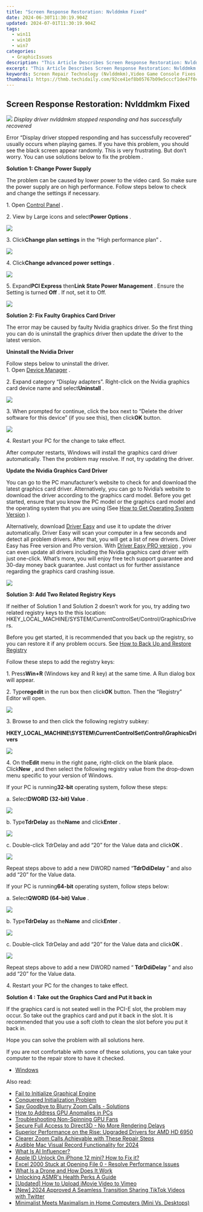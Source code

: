 ```yaml
---
title: "Screen Response Restoration: Nvlddmkm Fixed"
date: 2024-06-30T11:30:19.904Z
updated: 2024-07-01T11:30:19.904Z
tags:
  - win11
  - win10
  - win7
categories:
  - GraphicIssues
description: "This Article Describes Screen Response Restoration: Nvlddmkm Fixed"
excerpt: "This Article Describes Screen Response Restoration: Nvlddmkm Fixed"
keywords: Screen Repair Technology (Nvlddmkm),Video Game Console Fixes (Nvlddmkm),Patching Xbox Errors (Nvlddmkm),Fixed Screen Glitches (Nvlddmkm),Nvidia Kernel Memory Fixation (Nvlddmkm),Display Issue Resolutions (Nvlddmkm),NVLDDMM Correction Methods
thumbnail: https://thmb.techidaily.com/92ce41ef8b05767b09e5cccf1de47f0c1a1c9c1b0cd1ef1d90d54872beba93f1.jpg
---
```


## Screen Response Restoration: Nvlddmkm Fixed

![](https://images.drivereasy.com/wp-content/uploads/2017/04/img_58fd77e68afed.jpg)
 _Display driver nvlddmkm stopped responding and has successfully recovered_
  
 Error “Display driver stopped responding and has successfully recovered” usually occurs when playing games. If you have this problem, you should see the black screen appear randomly. This is very frustrating. But don’t worry. You can use solutions below to fix the problem .  
  
**Solution 1: Change Power Supply**
  
 The problem can be caused by lower power to the video card. So make sure the power supply are on high performance. Follow steps below to check and change the settings if necessary.  
  
 1\. Open [Control Panel](https://tools.techidaily.com/drivereasy/download/) .  
  
 2\. View by Large icons and select**Power Options** .  
  
![](https://images.drivereasy.com/wp-content/uploads/2017/04/img_58fdc56193bee.jpg)
  
 3\. Click**Change plan settings** in the “High performance plan” **.**
  
![](https://images.drivereasy.com/wp-content/uploads/2017/04/img_58fdc6095a244.jpg)
  
 4\. Click**Change advanced power settings** .  
  
![](https://images.drivereasy.com/wp-content/uploads/2017/04/img_58fdc662f10a7.png)
  
 5\. Expand**PCI Express** then**Link State Power Management** . Ensure the Setting is turned **Off** . If not, set it to Off.  
  
![](https://images.drivereasy.com/wp-content/uploads/2017/04/img_58fdc6a8bb61b.png)
  
 **Solution 2: Fix Faulty Graphics Card Driver**
  
 The error may be caused by faulty Nvidia graphics driver. So the first thing you can do is uninstall the graphics driver then update the driver to the latest version.  
  
 **Uninstall the Nvidia Driver**
  
 Follow steps below to uninstall the driver.  
 1\. Open [Device Manager](https://tools.techidaily.com/drivereasy/download/) .  
  
 2\. Expand category “Display adapters”. Right-click on the Nvidia graphics card device name and select**Uninstall** .  
  
![](https://images.drivereasy.com/wp-content/uploads/2017/04/img_58fd7f5175ab6.jpg)

 3\. When prompted for continue, click the box next to “Delete the driver software for this device” (if you see this), then click**OK**  button.  
  
![](https://images.drivereasy.com/wp-content/uploads/2017/04/img_58fd7f69c729a.png)
  
 4\. Restart your PC for the change to take effect.  
  
 After computer restarts, Windows will install the graphics card driver automatically. Then the problem may resolve. If not, try updating the driver.  
  
**Update the Nvidia Graphics Card Driver**
  
 You can go to the PC manufacturer’s website to check for and download the latest graphics card driver. Alternatively, you can go to Nvidia’s website to download the driver according to the graphics card model. Before you get started, ensure that you know the PC model or the graphics card model and the operating system that you are using (See [How to Get Operating System Version](https://tools.techidaily.com/drivereasy/download/) ).  
  
 Alternatively, download [Driver Easy](https://tools.techidaily.com/drivereasy/download/) and use it to update the driver automatically. Driver Easy will scan your computer in a few seconds and detect all problem drivers. After that, you will get a list of new drivers. Driver Easy has Free version and Pro version. With [Driver Easy PRO version](https://tools.techidaily.com/drivereasy/download/) , you can even update all drivers including the Nvidia graphics card driver with just one-click. What’s more, you will enjoy free tech support guarantee and 30-day money back guarantee. Just contact us for further assistance regarding the graphics card crashing issue.  
  
![](https://images.drivereasy.com/wp-content/uploads/2017/04/img_58fda0c612fb9.png)

**Solution 3: Add Two Related Registry Keys**
  
 If neither of Solution 1 and Solution 2 doesn’t work for you, try adding two related registry keys to the this location:  HKEY\_LOCAL\_MACHINE/SYSTEM/CurrentControlSet/Control/GraphicsDrivers.
  
 Before you get started, it is recommended that you back up the registry, so you can restore it if any problem occurs. See [How to Back Up and Restore Registry](https://tools.techidaily.com/drivereasy/download/)
  
 Follow these steps to add the registry keys:  
  
 1\. Press**Win+R** (Windows key and R key) at the same time. A Run dialog box will appear.  
  
 2\. Type**regedit** in the run box then click**OK** button. Then the “Registry” Editor will open.  
  
![](https://images.drivereasy.com/wp-content/uploads/2016/02/img_56d1514256cf9.png)

 3\. Browse to and then click the following registry subkey:

 **HKEY\_LOCAL\_MACHINE\\SYSTEM\\CurrentControlSet\\Control\\GraphicsDrivers**
  
![](https://images.drivereasy.com/wp-content/uploads/2016/02/img_56d15158994b0.png)

  4\. On the**Edit** menu in the right pane, right-click on the blank place. Click**New** , and then select the following registry value from the drop-down menu specific to your version of Windows.

 If your PC is running**32-bit** operating system, follow these steps:  
  
 a. Select**DWORD (32-bit) Value** .  
  
![](https://images.drivereasy.com/wp-content/uploads/2016/02/img_56d151767ad5b.png)

  b. Type**TdrDelay** as the**Name** and click**Enter** .  
  
![](https://images.drivereasy.com/wp-content/uploads/2016/02/img_56d15185e69a6.png)

 c. Double-click TdrDelay and add “20” for the Value data and click**OK** .  
  
![](https://images.drivereasy.com/wp-content/uploads/2017/04/img_58fdcefb5f556.png)

 Repeat steps above to add a new DWORD named “**TdrDdiDelay** ” and also add “20” for the Value data.  
  
 If your PC is running**64-bit** operating system, follow steps below:

 a. Select**QWORD (64-bit) Value** .  
  
![](https://images.drivereasy.com/wp-content/uploads/2016/02/img_56d151bc4d971.png)

  b. Type**TdrDelay** as the**Name** and click**Enter** .  
  
![](https://images.drivereasy.com/wp-content/uploads/2016/02/img_56d151caa9437.png)

  c. Double-click TdrDelay and add “20” for the Value data and click**OK** .  
  
![](https://images.drivereasy.com/wp-content/uploads/2017/04/img_58fdd06cb443f.png)

 Repeat steps above to add a new DWORD named “ **TdrDdiDelay** ” and also add  “20” for the Value data.  
  
4\. Restart your PC for the changes to take effect.

**Solution 4 : Take out the Graphics Card and Put it back in**
  
 If the graphics card is not seated well in the PCI-E slot, the problem may occur. So take out the graphics card and put it back in the slot. It is recommended that you use a soft cloth to clean the slot before you put it back in.  
  
 Hope you can solve the problem with all solutions here.  
  
 If you are not comfortable with some of these solutions, you can take your computer to the repair store to have it checked.

* [Windows](https://tools.techidaily.com/drivereasy/download/)

<ins class="adsbygoogle"
     style="display:block"
     data-ad-format="autorelaxed"
     data-ad-client="ca-pub-7571918770474297"
     data-ad-slot="1223367746"></ins>



<ins class="adsbygoogle"
     style="display:block"
     data-ad-client="ca-pub-7571918770474297"
     data-ad-slot="8358498916"
     data-ad-format="auto"
     data-full-width-responsive="true"></ins>

<span class="atpl-alsoreadstyle">Also read:</span>
<div><ul>
<li><a href="https://graphic-issues.techidaily.com/fail-to-initialize-graphical-engine/"><u>Fail to Initialize Graphical Engine</u></a></li>
<li><a href="https://graphic-issues.techidaily.com/conquered-initialization-problem/"><u>Conquered Initialization Problem</u></a></li>
<li><a href="https://graphic-issues.techidaily.com/say-goodbye-to-blurry-zoom-calls-solutions/"><u>Say Goodbye to Blurry Zoom Calls - Solutions</u></a></li>
<li><a href="https://graphic-issues.techidaily.com/how-to-address-gpu-anomalies-in-pcs/"><u>How to Address GPU Anomalies in PCs</u></a></li>
<li><a href="https://graphic-issues.techidaily.com/troubleshooting-non-spinning-gpu-fans/"><u>Troubleshooting Non-Spinning GPU Fans</u></a></li>
<li><a href="https://graphic-issues.techidaily.com/secure-full-access-to-direct3d-no-more-rendering-delays/"><u>Secure Full Access to Direct3D - No More Rendering Delays</u></a></li>
<li><a href="https://graphic-issues.techidaily.com/superior-performance-on-the-rise-upgraded-drivers-for-amd-hd-6950/"><u>Superior Performance on the Rise: Upgraded Drivers for AMD HD 6950</u></a></li>
<li><a href="https://graphic-issues.techidaily.com/clearer-zoom-calls-achievable-with-these-repair-steps/"><u>Clearer Zoom Calls Achievable with These Repair Steps</u></a></li>
<li><a href="https://visual-screen-recording.techidaily.com/audible-mac-visual-record-functionality-for-2024/"><u>Audible Mac Visual Record Functionality for 2024</u></a></li>
<li><a href="https://ai-topics.techidaily.com/what-is-ai-influencer/"><u>What Is AI Influencer?</u></a></li>
<li><a href="https://apple-account.techidaily.com/apple-id-unlock-on-iphone-12-mini-how-to-fix-it-by-drfone-ios/"><u>Apple ID Unlock On iPhone 12 mini? How to Fix it?</u></a></li>
<li><a href="https://phone-solutions.techidaily.com/excel-2000-stuck-at-opening-file-0-resolve-performance-issues-by-stellar-guide/"><u>Excel 2000 Stuck at Opening File 0 - Resolve Performance Issues</u></a></li>
<li><a href="https://extra-information.techidaily.com/what-is-a-drone-and-how-does-it-work/"><u>What Is a Drone and How Does It Work</u></a></li>
<li><a href="https://extra-tips.techidaily.com/unlocking-asmrs-health-perks-a-guide/"><u>Unlocking ASMR's Health Perks  A Guide</u></a></li>
<li><a href="https://vimeo-videos.techidaily.com/updated-how-to-upload-imovie-video-to-vimeo/"><u>[Updated] How to Upload iMovie Video to Vimeo</u></a></li>
<li><a href="https://twitter-videos.techidaily.com/new-2024-approved-a-seamless-transition-sharing-tiktok-videos-with-twitter/"><u>[New] 2024 Approved  A Seamless Transition  Sharing TikTok Videos with Twitter</u></a></li>
<li><a href="https://games-able.techidaily.com/minimalist-meets-maximalism-in-home-computers-mini-vs-desktops/"><u>Minimalist Meets Maximalism in Home Computers (Mini Vs. Desktops)</u></a></li>
</ul></div>
